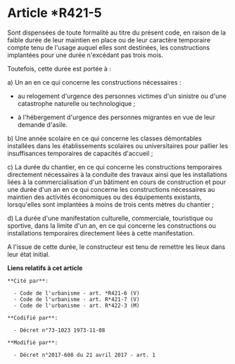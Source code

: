 # Article *R421-5

Sont dispensées de toute formalité au titre du présent code, en raison de la faible durée de leur maintien en place ou de
leur caractère temporaire compte tenu de l'usage auquel elles sont destinées, les constructions implantées pour une durée
n'excédant pas trois mois.

Toutefois, cette durée est portée à :

a) Un an en ce qui concerne les constructions nécessaires :

- au relogement d'urgence des personnes victimes d'un sinistre ou d'une catastrophe naturelle ou technologique ;

- à l'hébergement d'urgence des personnes migrantes en vue de leur demande d'asile.

b) Une année scolaire en ce qui concerne les classes démontables installées dans les établissements scolaires ou
universitaires pour pallier les insuffisances temporaires de capacités d'accueil ;

c) La durée du chantier, en ce qui concerne les constructions temporaires directement nécessaires à la conduite des travaux
ainsi que les installations liées à la commercialisation d'un bâtiment en cours de construction et pour une durée d'un an en
ce qui concerne les constructions nécessaires au maintien des activités économiques ou des équipements existants,
lorsqu'elles sont implantées à moins de trois cents mètres du chantier ;

d) La durée d'une manifestation culturelle, commerciale, touristique ou sportive, dans la limite d'un an, en ce qui concerne
les constructions ou installations temporaires directement liées à cette manifestation.

A l'issue de cette durée, le constructeur est tenu de remettre les lieux dans leur état initial.

**Liens relatifs à cet article**

	**Cité par**:

	  - Code de l'urbanisme - art. *R421-6 (V)
	  - Code de l'urbanisme - art. R*421-7 (V)
	  - Code de l'urbanisme - art. R*422-3 (M)

	**Codifié par**:

	  - Décret n°73-1023 1973-11-08

	**Modifié par**:

	  - Décret n°2017-608 du 21 avril 2017 - art. 1
